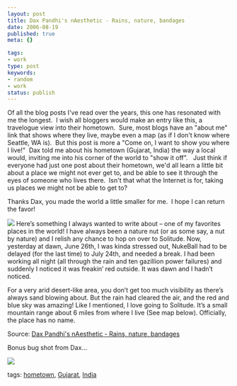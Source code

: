 ```yaml
---
layout: post
title: Dax Pandhi's nAesthetic - Rains, nature, bandages
date: 2006-08-19
published: true
meta: {}

tags:
- work
type: post
keywords:
- random
- work
status: publish
---
```



Of all the blog posts I've read over the years, this one has resonated with me the longest.  I wish all bloggers would make an entry like this, a travelogue view into their hometown.  Sure, most blogs have an "about me" link that shows where they live, maybe even a map (as if I don't know where Seattle, WA is).  But this post is more a "Come on, I want to show you where I live!"  Dax told me about his hometown (Gujarat, India) the way a local would, inviting me into his corner of the world to "show it off".   Just think if everyone had just one post about their hometown, we'd all learn a little bit about a place we might not ever get to, and be able to see it through the eyes of someone who lives there.  Isn't that what the Internet is for, taking us places we might not be able to get to?



Thanks Dax, you made the world a little smaller for me.  I hope I can return the favor!

<!-- blockquote  -->

[![](http://www.andyeick.com/_blogMedia/DaxPandhisnAestheticRainsnaturebandages_12E76/sol5306.jpg)](http://www.nukeation.net/2006/06/27/Rains+Nature+Bandages.aspx) Here’s something I always wanted to write about – one of my favorites places in the world! I have always been a nature nut (or as some say, a nut by nature) and I relish any chance to hop on over to Solitude. Now, yesterday at dawn, June 26th, I was kinda stressed out, NukeBall had to be delayed (for the last time) to July 24th, and needed a break. I had been working all night (all through the rain and ten gazillion power failures) and suddenly I noticed it was freakin’ red outside. It was dawn and I hadn’t noticed.



For a very arid desert-like area, you don’t get too much visibility as there’s always sand blowing about. But the rain had cleared the air, and the red and blue sky was amazing! Like I mentioned, I love going to Solitude. It’s a small mountain range about 6 miles from where I live (See map below). Officially, the place has no name.

<!-- endblockquote  -->

Source: [Dax Pandhi's nAesthetic - Rains, nature, bandages](http://www.nukeation.net/2006/06/27/Rains+Nature+Bandages.aspx)



Bonus bug shot from Dax...



[![](http://www.andyeick.com/_blogMedia/DaxPandhisnAestheticRainsnaturebandages_12E76/bug.png)](http://www.andyeick.com/_blogMedia/DaxPandhisnAestheticRainsnaturebandages_12E76/bug1.png)



tags: [hometown](http://technorati.com/tag/hometown), [Gujarat](http://technorati.com/tag/Gujarat), [India](http://technorati.com/tag/India)

